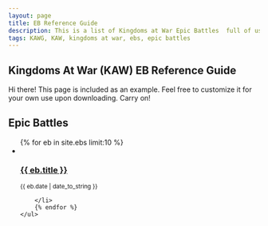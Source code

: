```yaml
---
layout: page
title: EB Reference Guide
description: This is a list of Kingdoms at War Epic Battles  full of usefule tips and instructions on how to beat them.
tags: KAWG, KAW, kingdoms at war, ebs, epic battles
---
```


## Kingdoms At War (KAW) EB Reference Guide

<p class="message">
    Hi there! This page is included as an example. Feel free to customize it for your own use upon downloading. Carry on!
</p>
<div class="related">
    <h2>Epic Battles</h2>
    <ul class="related-posts">
        {% for eb in site.ebs limit:10 %}
        <li>
        <div><img src="" /></div>
            <h3>
                <a href="{{ eb.url }}">
                  {{ eb.title }}
                  </a>
            </h3> <small>{{ eb.date | date_to_string }}</small>

        </li>
        {% endfor %}
    </ul>
</div>
